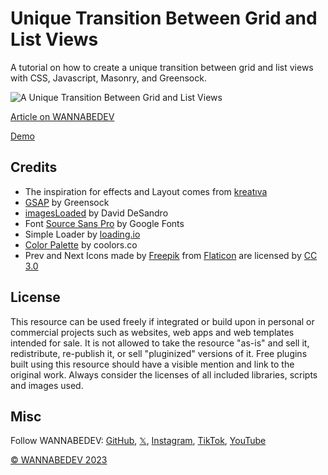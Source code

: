 # Unique Transition Between Grid and List Views

A tutorial on how to create a unique transition between grid and list views with CSS, Javascript, Masonry, and Greensock. 

![A Unique Transition Between Grid and List Views](/assets/img/a-unique-transition-between-grid-and-list-views-new.png)

[Article on WANNABEDEV](https://www.wannabedev.io/tutorials/unique-transition-between-grid-and-list-views/)

[Demo](https://www.wannabedev.io/_posts/unique-transition-between-grid-and-list-views/demo/index.html/)

## Credits
- The inspiration for effects and Layout comes from [kreatıva](https://dribbble.com/shots/3777026-Spindle-Data-Sources-Animation)
- [GSAP](https://greensock.com) by Greensock
- [imagesLoaded](https://imagesloaded.desandro.com/) by David DeSandro
- Font [Source Sans Pro](https://fonts.google.com/specimen/Source+Sans+Pro) by Google Fonts
- Simple Loader by [loading.io](https://loading.io/css/)
- [Color Palette](https://coolors.co/) by coolors.co
- Prev and Next Icons made by [Freepik](https://www.freepik.com/) from [Flaticon](https://www.flaticon.com/) are licensed by [CC 3.0](http://creativecommons.org/licenses/by/3.0/)

## License
This resource can be used freely if integrated or build upon in personal or commercial projects such as websites, web apps and web templates intended for sale. It is not allowed to take the resource "as-is" and sell it, redistribute, re-publish it, or sell "pluginized" versions of it. Free plugins built using this resource should have a visible mention and link to the original work. Always consider the licenses of all included libraries, scripts and images used.

## Misc

Follow WANNABEDEV: [GitHub](https://github.com/wannabedevio), [𝕏](https://twitter.com/wannabedev_io), [Instagram](https://www.instagram.com/wannabedev.io/), [TikTok](https://www.tiktok.com/@wannabedev.io), [YouTube](https://www.youtube.com/@wannabedev-io) 

[© WANNABEDEV 2023](https://wannabedev.io)
